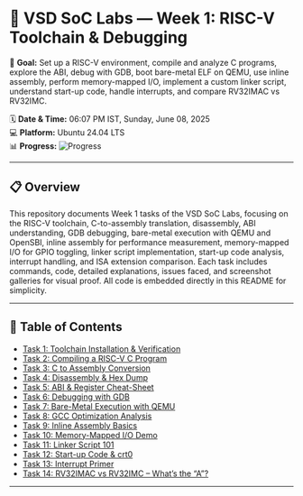 # 🚀 VSD SoC Labs — Week 1: RISC-V Toolchain & Debugging

🌟 **Goal:** Set up a RISC-V environment, compile and analyze C programs, explore the ABI, debug with GDB, boot bare-metal ELF on QEMU, use inline assembly, perform memory-mapped I/O, implement a custom linker script, understand start-up code, handle interrupts, and compare RV32IMAC vs RV32IMC.

🗓️ **Date & Time:** 06:07 PM IST, Sunday, June 08, 2025  
💻 **Platform:** Ubuntu 24.04 LTS  
📊 **Progress:** ![Progress](https://progress-bar.dev/100/)

---

## 📋 Overview

This repository documents Week 1 tasks of the VSD SoC Labs, focusing on the RISC-V toolchain, C-to-assembly translation, disassembly, ABI understanding, GDB debugging, bare-metal execution with QEMU and OpenSBI, inline assembly for performance measurement, memory-mapped I/O for GPIO toggling, linker script implementation, start-up code analysis, interrupt handling, and ISA extension comparison. Each task includes commands, code, detailed explanations, issues faced, and screenshot galleries for visual proof. All code is embedded directly in this README for simplicity.

---

## 📖 Table of Contents

- [Task 1: Toolchain Installation & Verification](#task-1-toolchain-installation--verification)
- [Task 2: Compiling a RISC-V C Program](#task-2-compiling-a-risc-v-c-program)
- [Task 3: C to Assembly Conversion](#task-3-c-to-assembly-conversion)
- [Task 4: Disassembly & Hex Dump](#task-4-disassembly--hex-dump)
- [Task 5: ABI & Register Cheat-Sheet](#task-5-abi--register-cheat-sheet)
- [Task 6: Debugging with GDB](#task-6-debugging-with-gdb)
- [Task 7: Bare-Metal Execution with QEMU](#task-7-bare-metal-execution-with-qemu)
- [Task 8: GCC Optimization Analysis](#task-8-gcc-optimization-analysis)
- [Task 9: Inline Assembly Basics](#task-9-inline-assembly-basics)
- [Task 10: Memory-Mapped I/O Demo](#task-10-memory-mapped-io-demo)
- [Task 11: Linker Script 101](#task-11-linker-script-101)
- [Task 12: Start-up Code & crt0](#task-12-start-up-code--crt0)
- [Task 13: Interrupt Primer](#task-13-interrupt-primer)
- [Task 14: RV32IMAC vs RV32IMC – What’s the “A”?](#task-14-rv32imac-vs-rv32imc--whats-the-a)

---

